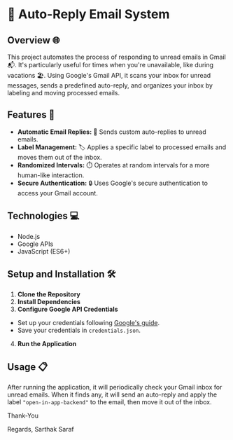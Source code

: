 # 📧 Auto-Reply Email System

## Overview 🌐
This project automates the process of responding to unread emails in Gmail 📬. It's particularly useful for times when you're unavailable, like during vacations 🏖️. Using Google's Gmail API, it scans your inbox for unread messages, sends a predefined auto-reply, and organizes your inbox by labeling and moving processed emails.

## Features 🌟

- **Automatic Email Replies:** 🚀 Sends custom auto-replies to unread emails.
- **Label Management:** 🏷️ Applies a specific label to processed emails and moves them out of the inbox.
- **Randomized Intervals:** ⏱️ Operates at random intervals for a more human-like interaction.
- **Secure Authentication:** 🔒 Uses Google's secure authentication to access your Gmail account.

## Technologies 💻

- Node.js
- Google APIs
- JavaScript (ES6+)

## Setup and Installation 🛠️

1. **Clone the Repository**
2. **Install Dependencies**
3. **Configure Google API Credentials**
- Set up your credentials following [Google's guide](https://developers.google.com/gmail/api/quickstart/nodejs).
- Save your credentials in `credentials.json`.
4. **Run the Application**



## Usage 📋

After running the application, it will periodically check your Gmail inbox for unread emails. When it finds any, it will send an auto-reply and apply the label `"open-in-app-backend"` to the email, then move it out of the inbox.

Thank-You

Regards,
Sarthak Saraf
